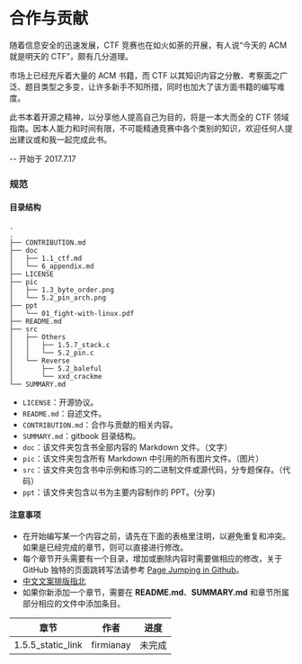 # 合作与贡献
随着信息安全的迅速发展，CTF 竞赛也在如火如荼的开展，有人说“今天的 ACM 就是明天的 CTF”，颇有几分道理。

市场上已经充斥着大量的 ACM 书籍，而 CTF 以其知识内容之分散、考察面之广泛、题目类型之多变，让许多新手不知所措，同时也加大了该方面书籍的编写难度。

此书本着开源之精神，以分享他人提高自己为目的，将是一本大而全的 CTF 领域指南。因本人能力和时间有限，不可能精通竞赛中各个类别的知识，欢迎任何人提出建议或和我一起完成此书。

-- 开始于 2017.7.17

### 规范
#### 目录结构
```
.
.
├── CONTRIBUTION.md
├── doc
│   ├── 1.1_ctf.md
│   └── 6_appendix.md
├── LICENSE
├── pic
│   ├── 1.3_byte_order.png
│   └── 5.2_pin_arch.png
├── ppt
│   └── 01_fight-with-linux.pdf
├── README.md
├── src
│   ├── Others
│   │   ├── 1.5.7_stack.c
│   │   └── 5.2_pin.c
│   └── Reverse
│       ├── 5.2_baleful
│       └── xxd_crackme
└── SUMMARY.md
```

- `LICENSE`：开源协议。
- `README.md`：自述文件。
- `CONTRIBUTION.md`：合作与贡献的相关内容。
- `SUMMARY.md`：gitbook 目录结构。
- `doc`：该文件夹包含书全部内容的 Markdown 文件。（文字）
- `pic`：该文件夹包含所有 Markdown 中引用的所有图片文件。（图片）
- `src`：该文件夹包含书中示例和练习的二进制文件或源代码，分专题保存。（代码）
- `ppt`：该文件夹包含以书为主要内容制作的 PPT。(分享)

#### 注意事项
- 在开始编写某一个内容之前，请先在下面的表格里注明，以避免重复和冲突。如果是已经完成的章节，则可以直接进行修改。
- 每个章节开头需要有一个目录，增加或删除内容时需要做相应的修改，关于 GitHub 独特的页面跳转写法请参考 [Page Jumping in Github](https://github.com/firmianay/Life-long-Learner/blob/master/misc/github-tips.md#page-jumping-in-github)。
- [中文文案排版指北](https://github.com/sparanoid/chinese-copywriting-guidelines)
- 如果你新添加一个章节，需要在 **README.md**、**SUMMARY.md** 和章节所属部分相应的文件中添加条目。


| 章节                |  作者     | 进度    |
| ------------------ | --------- | ------ |
| 1.5.5_static_link  | firmianay | 未完成  |
